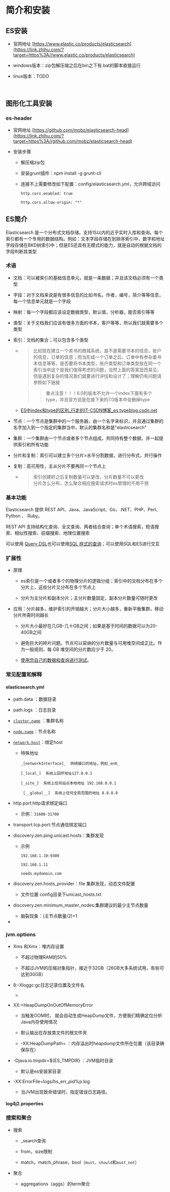 # 简介和安装

## ES安装

- 官网地址 [https://www.elastic.co/products/elasticsearch](https://link.zhihu.com/?target=https%3A//www.elastic.co/products/elasticsearch)

- windows版本：zip包解压缩之后在bin之下有.bat的脚本直接运行

- linux版本：TODO
  
   

## 图形化工具安装

### es-header

- 官网地址 [https://github.com/mobz/elasticsearch-head](https://link.zhihu.com/?target=https%3A//github.com/mobz/elasticsearch-head)

- 安装步骤
  
  - 解压缩zip包
  
  - 安装grunt插件：npm install -g grunt-cli
  
  - 连接不上需要修改如下配置：config/elasticsearch.yml，允许跨域访问  
    
    `http.cors.enabled: true  `
    
    `http.cors.allow‐origin: "*"`

## ES简介

 Elasticsearch 是一个分布式文档存储。支持1S以内的近乎实时入库和查询。每个索引都有一个专用的数据结构。例如：文本字段存储在到排序索引中，数字和地址字段存储在BKD树索引中；但是ES还具有无模式的能力，就是自动的根据文档的字段判断其类型

### 术语

- 文档：可以被索引的基础信息单元，就是一条数据；并且该文档必须有一个类型

- 字段：对于文档来说是有很多信息的比如书名，作者，编号，简介等等信息，每一个信息单元就是一个字段

- 映射：每一个字段都应该设定数据类型，默认值，分析器，能否索引等等

- 类型：关于文档我们应该有很多方面的书本，客户等等，所以我们就需要多个类型

- 索引：文档的集合；可以包含多个类型  
  
  - > 比如现在建立一个卖书的商城系统，是不是需要书本的信息，账户的信息，订单的信息；而当形成一个订单之后，订单中有参杂着书本信息等等，是否要将书本类型，账户类型和订单类型放在同一个索引当中这个是我们值得考虑的问题，当然上面的答案显而易见，但是遇到复杂的情况我们就要进行评估和设计了；理解仍有问题请参照如下链接
    
    > > 重点注意！！！6.0的版本不允许一个index下面有多个type，并且官方说是在接下来的7.0版本中会删掉type
  
  - [ES中index和type的区别_行走的IT-CSDN博客_es typeblog.csdn.net](https://link.zhihu.com/?target=https%3A//blog.csdn.net/tengxing007/article/details/100663530)

- 节点：一个节点是集群中的一个服务器，由一个名字来标识，并且通过集群的名字加入到一个指定的集群当中，默认的集群名称是"elasticsearch"

- 集群：一个集群由一个节点或者多个节点组成，共同持有整个数据，并一起提供索引和所有功能

- 分片和复制：索引可以建立多个分片>水平分割数据，进行分布式，并行操作

- 复制：高可用性，主从分片不要再同一个节点上
  
  - > 索引创建好之后复制数量可以更改，分片数量不可以更改  
    > 分片怎么分布，怎么聚合相应搜索请求时es管理的不用干预

### 基本功能

Elasticsearch 提供 REST API、Java、JavaScript、Go、.NET、PHP、Perl、Python 、 Ruby。

REST API 支持结构化查询、全文查询、两者结合查询；单个术语搜索，短语搜索、相似性搜索、前缀搜索、地理位置搜索

可以使用 [Query DSL](https://www.elastic.co/guide/en/elasticsearch/reference/6.8/query-dsl.html "查询 DSL")也可以使用[SQL 样式的查询](https://www.elastic.co/guide/en/elasticsearch/reference/6.8/sql-overview.html "概述")；可以使用SQL和ES进行交互

### 扩展性

- 原理
  
  - es索引是一个或者多个的物理分片的逻辑分组；索引中的文档分布在多个分片上，这些分片又分布在多个节点上
  
  - 分片为主分片和副本分片；主分片数量固定，副本分片数量可随时更改

- 应用：分片越多，维护索引的开销越大；分片大小越多，重新平衡集群，移动分片所需时间越长
  
  - 分片大小最好在几GB-几十GB之间；如果是基于时间的数据可以为20-40GB之间
  
  - 避免巨大的碎片问题。节点可以容纳的分片数量与可用堆空间成正比。作为一般规则，每 GB 堆空间的分片数应少于 20。
  
  - [使用您自己的数据和查询进行测试](https://www.elastic.co/elasticon/conf/2016/sf/quantitative-cluster-sizing)。

### 常见配置和解释

#### elasticsearch.yml

- path.data ：数据目录

- path.logs ：日志目录 

- [`cluster.name`](https://www.elastic.co/guide/en/elasticsearch/reference/6.8/cluster.name.html) ：集群名称

- [`node.name`](https://www.elastic.co/guide/en/elasticsearch/reference/6.8/node.name.html)：节点名称

- [`network.host`](https://www.elastic.co/guide/en/elasticsearch/reference/6.8/network.host.html)：绑定host
  
  - 特殊地址
    
    `_[networkInterface]_  网络接口的地址，例如_en0_`
    
    `[_local_]  系统上回环地址127.0.0.1`
    
    `[_site_]  系统上任何站点本地地址 192.168.0.0.1`
    
    ` [__global__]  系统上任何全局范围的地址 8.8.8.8`

- http.port:http请求绑定端口
  
  - 示例：`31600-31700`

- transport.tcp.port:节点通信绑定端口

- discovery.zen.ping.unicast.hosts：集群发现
  
  - 示例
    
    `192.168.1.10:9300 ` 
    
    `192.168.1.11`
    
    `seeds.mydomain.com `  

- discovery.zen.hosts_provider：file  集群发现，动态文件配置
  
  - 文件位置  config目录下unicast_hosts.txt

- discovery.zen.minimum_master_nodes:集群建议的最少主节点数量
  
  - 脑裂现象：(主节点数量/2)+1

- 

### jvm.options

- Xms 和Xmx：堆内存设置
  
  - 不超过物理RAM的50%
  
  - 不超过JVM的压缩对象指针，接近于32GB（26GB大多系统试用，有些可达到30GB）

- 8:-Xloggc:gc日志记录位置及文件名
  
  - 

- XX:+HeapDumpOnOutOfMemoryError
  
  - 当触发OOM时， 就会自动生成HeapDump文件，方便我们精确定位分析Java内存使用情况
  
  - 默认输出在存放类文件的根文件夹
  
  - -XX:HeapDumpPath= ：内存溢出时heapdump文件所在位置（该目录确保存在）

- -Djava.io.tmpdir=${ES_TMPDIR} ：JVM临时目录
  
  - 默认是es安装家目录

- -XX:ErrorFile=logs/hs_err_pid%p.log
  
  - 当JVM出现致命错误时，指定错误日志路径。

#### log4j2.properties

### 搜索和聚合

- 搜索
  
  - _search查询
  
  - from，size限制
  
  - match，match_phrase，bool（`must`、`should`和`must_not`）

- 聚合
  
  - aggregations（aggs）的term聚合
